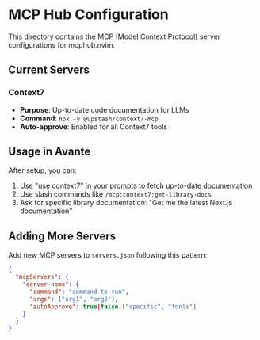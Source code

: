# MCP Hub Configuration

This directory contains the MCP (Model Context Protocol) server configurations for mcphub.nvim.

## Current Servers

### Context7
- **Purpose**: Up-to-date code documentation for LLMs
- **Command**: `npx -y @upstash/context7-mcp`
- **Auto-approve**: Enabled for all Context7 tools

## Usage in Avante

After setup, you can:
1. Use "use context7" in your prompts to fetch up-to-date documentation
2. Use slash commands like `/mcp:context7:get-library-docs`
3. Ask for specific library documentation: "Get me the latest Next.js documentation"

## Adding More Servers

Add new MCP servers to `servers.json` following this pattern:

```json
{
  "mcpServers": {
    "server-name": {
      "command": "command-to-run",
      "args": ["arg1", "arg2"],
      "autoApprove": true|false|["specific", "tools"]
    }
  }
}
```